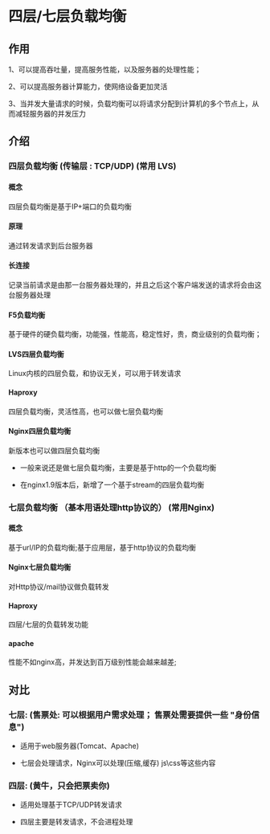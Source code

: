 # 四层/七层负载均衡

## 作用

1、可以提高吞吐量，提高服务性能，以及服务器的处理性能；

2、可以提高服务器计算能力，使网络设备更加灵活

3、当并发大量请求的时候，负载均衡可以将请求分配到计算机的多个节点上，从而减轻服务器的并发压力

## 介绍

### 四层负载均衡 (传输层  : TCP/UDP) (常用 LVS)

#### 概念

四层负载均衡是基于IP+端口的负载均衡

#### 原理

通过转发请求到后台服务器

#### 长连接

记录当前请求是由那一台服务器处理的，并且之后这个客户端发送的请求将会由这台服务器处理

#### F5负载均衡

基于硬件的硬负载均衡，功能强，性能高，稳定性好，贵，商业级别的负载均衡；

#### LVS四层负载均衡

Linux内核的四层负载，和协议无关，可以用于转发请求

#### Haproxy

四层负载均衡，灵活性高，也可以做七层负载均衡

#### Nginx四层负载均衡

新版本也可以做四层负载均衡

* 一般来说还是做七层负载均衡，主要是基于http的一个负载均衡

* 在nginx1.9版本后，新增了一个基于stream的四层负载均衡

### 七层负载均衡 （基本用语处理http协议的） (常用Nginx)

#### 概念

基于url/IP的负载均衡;基于应用层，基于http协议的负载均衡

#### Nginx七层负载均衡

对Http协议/mail协议做负载转发

#### Haproxy

四层/七层的负载转发功能

#### apache

性能不如nginx高，并发达到百万级别性能会越来越差;

## 对比

### 七层: (售票处: 可以根据用户需求处理； 售票处需要提供一些 "身份信息")

* 适用于web服务器(Tomcat、Apache)

* 七层会处理请求，Nginx可以处理(压缩,缓存) js\css等这些内容

### 四层: (黄牛，只会把票卖你)

* 适用处理基于TCP/UDP转发请求

* 四层主要是转发请求，不会进程处理
